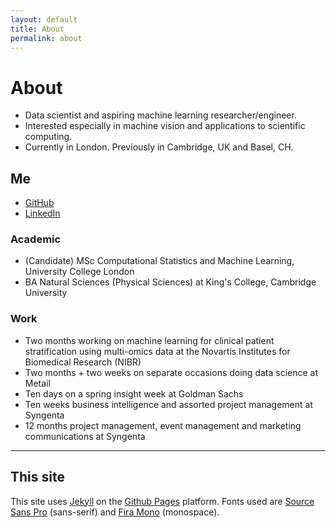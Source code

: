 ```yaml
---
layout: default
title: About
permalink: about
---
```


# About

* Data scientist and aspiring machine learning researcher/engineer.
* Interested especially in machine vision and applications to scientific computing.
* Currently in London. Previously in Cambridge, UK and Basel, CH.

## Me
* [GitHub](https://github.com/sakishinoda)
* [LinkedIn](https://www.linkedin.com/in/sakishinoda/)

### Academic
* (Candidate) MSc Computational Statistics and Machine Learning, University College London
* BA Natural Sciences (Physical Sciences) at King's College, Cambridge University

### Work
* Two months working on machine learning for clinical patient stratification using multi-omics data at the Novartis Institutes for Biomedical Research (NIBR)
* Two months + two weeks on separate occasions doing data science at Metail
* Ten days on a spring insight week at Goldman Sachs
* Ten weeks business intelligence and assorted project management at Syngenta
* 12 months project management, event management and marketing communications at Syngenta

***

## This site
This site uses [Jekyll](https://jekyllrb.com) on the [Github Pages](https://github.io) platform.
Fonts used are [Source Sans Pro](https://fonts.google.com/specimen/Source+Sans+Pro) (sans-serif) and [Fira Mono](https://fonts.google.com/specimen/Fira+Mono) (monospace).

